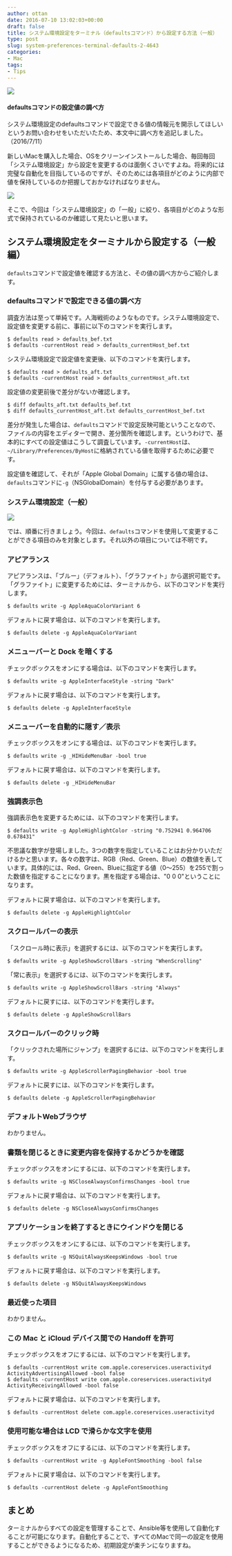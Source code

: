 ```yaml
---
author: ottan
date: 2016-07-10 13:02:03+00:00
draft: false
title: システム環境設定をターミナル（defaultsコマンド）から設定する方法（一般）
type: post
slug: system-preferences-terminal-defaults-2-4643
categories:
- Mac
tags:
- Tips
---
```


![](/uploads/2016/07/160710-5782414370ec5.jpg)









#### defaultsコマンドの設定値の調べ方




システム環境設定のdefaultsコマンドで設定できる値の情報元を開示してほしいというお問い合わせをいただいたため、本文中に調べ方を追記しました。（2016/7/11）








新しいMacを購入した場合、OSをクリーンインストールした場合、毎回毎回「システム環境設定」から設定を変更するのは面倒くさいですよね。将来的には完璧な自動化を目指しているのですが、そのためには各項目がどのように内部で値を保持しているのか把握しておかなければなりません。





![](/uploads/2016/07/160710-5782414f09ee9.png)






そこで、今回は「システム環境設定」の「一般」に絞り、各項目がどのような形式で保持されているのか確認して見たいと思います。





## システム環境設定をターミナルから設定する（一般編）





`defaults`コマンドで設定値を確認する方法と、その値の調べ方からご紹介します。





### defaultsコマンドで設定できる値の調べ方





調査方法は至って単純です。人海戦術のようなものです。システム環境設定で、設定値を変更する前に、事前に以下のコマンドを実行します。




    
    $ defaults read > defaults_bef.txt
    $ defaults -currentHost read > defaults_currentHost_bef.txt





システム環境設定で設定値を変更後、以下のコマンドを実行します。




    
    $ defaults read > defaults_aft.txt
    $ defaults -currentHost read > defaults_currentHost_aft.txt





設定値の変更前後で差分がないか確認します。




    
    $ diff defaults_aft.txt defaults_bef.txt
    $ diff defaults_currentHost_aft.txt defaults_currentHost_bef.txt





差分が発生した場合は、`defaults`コマンドで設定反映可能ということなので、ファイルの内容をエディターで開き、差分箇所を確認します。というわけで、基本的にすべての設定値はこうして調査しています。`-currentHost`は、`~/Library/Preferences/ByHost`に格納されている値を取得するために必要です。





設定値を確認して、それが「Apple Global Domain」に属する値の場合は、`defaults`コマンドに`-g`（NSGlobalDomain）を付与する必要があります。





### システム環境設定（一般）





![](/uploads/2016/07/160710-57824156abd26.png)






では、順番に行きましょう。今回は、`defaults`コマンドを使用して変更することができる項目のみを対象とします。それ以外の項目については不明です。





### アピアランス





アピアランスは、「ブルー」（デフォルト）、「グラファイト」から選択可能です。「グラファイト」に変更するためには、ターミナルから、以下のコマンドを実行します。




    
    $ defaults write -g AppleAquaColorVariant 6





デフォルトに戻す場合は、以下のコマンドを実行します。




    
    $ defaults delete -g AppleAquaColorVariant





### メニューバーと Dock を暗くする





チェックボックスをオンにする場合は、以下のコマンドを実行します。




    
    $ defaults write -g AppleInterfaceStyle -string "Dark"





デフォルトに戻す場合は、以下のコマンドを実行します。




    
    $ defaults delete -g AppleInterfaceStyle  





### メニューバーを自動的に隠す／表示





チェックボックスをオンにする場合は、以下のコマンドを実行します。




    
    $ defaults write -g _HIHideMenuBar -bool true





デフォルトに戻す場合は、以下のコマンドを実行します。




    
    $ defaults delete -g _HIHideMenuBar





### 強調表示色





強調表示色を変更するためには、以下のコマンドを実行します。




    
    $ defaults write -g AppleHighlightColor -string "0.752941 0.964706 0.678431"





不思議な数字が登場しました。3つの数字を指定していることはお分かりいただけるかと思います。各々の数字は、RGB（Red、Green、Blue）の数値を表しています。具体的には、Red、Green、Blueに指定する値（0〜255）を255で割った数値を指定することになります。黒を指定する場合は、"0 0 0"ということになります。





デフォルトに戻す場合は、以下のコマンドを実行します。




    
    $ defaults delete -g AppleHighlightColor





### スクロールバーの表示





「スクロール時に表示」を選択するには、以下のコマンドを実行します。




    
    $ defaults write -g AppleShowScrollBars -string "WhenScrolling"





「常に表示」を選択するには、以下のコマンドを実行します。




    
    $ defaults write -g AppleShowScrollBars -string "Always"





デフォルトに戻すには、以下のコマンドを実行します。




    
    $ defaults delete -g AppleShowScrollBars





### スクロールバーのクリック時





「クリックされた場所にジャンプ」を選択するには、以下のコマンドを実行します。




    
    $ defaults write -g AppleScrollerPagingBehavior -bool true





デフォルトに戻すには、以下のコマンドを実行します。




    
    $ defaults delete -g AppleScrollerPagingBehavior





### デフォルトWebブラウザ





わかりません。





### 書類を閉じるときに変更内容を保持するかどうかを確認





チェックボックスをオンにするには、以下のコマンドを実行します。




    
    $ defaults write -g NSCloseAlwaysConfirmsChanges -bool true





デフォルトに戻す場合は、以下のコマンドを実行します。




    
    $ defaults delete -g NSCloseAlwaysConfirmsChanges





### アプリケーションを終了するときにウインドウを閉じる





チェックボックスをオンにするには、以下のコマンドを実行します。




    
    $ defaults write -g NSQuitAlwaysKeepsWindows -bool true





デフォルトに戻す場合は、以下のコマンドを実行します。




    
    $ defaults delete -g NSQuitAlwaysKeepsWindows





### 最近使った項目





わかりません。





### この Mac と iCloud デバイス間での Handoff を許可





チェックボックスをオフにするには、以下のコマンドを実行します。




    
    $ defaults -currentHost write com.apple.coreservices.useractivityd ActivityAdvertisingAllowed -bool false
    $ defaults -currentHost write com.apple.coreservices.useractivityd ActivityReceivingAllowed -bool false





デフォルトに戻す場合は、以下のコマンドを実行します。




    
    $ defaults -currentHost delete com.apple.coreservices.useractivityd





### 使用可能な場合は LCD で滑らかな文字を使用





チェックボックスをオフにするには、以下のコマンドを実行します。




    
    $ defaults -currentHost write -g AppleFontSmoothing -bool false





デフォルトに戻す場合は、以下のコマンドを実行します。




    
    $ defaults -currentHost delete -g AppleFontSmoothing





## まとめ





ターミナルからすべての設定を管理することで、Ansible等を使用して自動化することが可能になります。自動化することで、すべてのMacで同一の設定を使用することができるようになるため、初期設定が楽チンになりますね。
